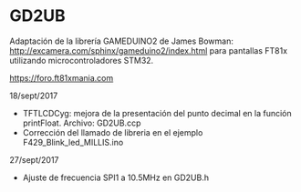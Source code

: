 GD2UB
=======
Adaptación de la librería GAMEDUINO2 de James Bowman: http://excamera.com/sphinx/gameduino2/index.html
para pantallas FT81x utilizando microcontroladores STM32.

https://foro.ft81xmania.com

18/sept/2017
- TFTLCDCyg: mejora de la presentación del punto decimal en la función printFloat. Archivo: GD2UB.ccp
- Corrección del llamado de libreria en el ejemplo F429_Blink_led_MILLIS.ino

27/sept/2017
- Ajuste de frecuencia SPI1 a 10.5MHz en GD2UB.h
